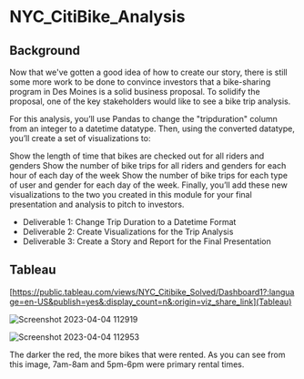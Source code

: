 # NYC_CitiBike_Analysis

## Background
Now that we've gotten a good idea of how to create our story, there is still some more work to be done to convince investors that a bike-sharing program in Des Moines is a solid business proposal. To solidify the proposal, one of the key stakeholders would like to see a bike trip analysis.

For this analysis, you’ll use Pandas to change the "tripduration" column from an integer to a datetime datatype. Then, using the converted datatype, you’ll create a set of visualizations to:

Show the length of time that bikes are checked out for all riders and genders
Show the number of bike trips for all riders and genders for each hour of each day of the week
Show the number of bike trips for each type of user and gender for each day of the week.
Finally, you’ll add these new visualizations to the two you created in this module for your final presentation and analysis to pitch to investors.


- Deliverable 1: Change Trip Duration to a Datetime Format
- Deliverable 2: Create Visualizations for the Trip Analysis
- Deliverable 3: Create a Story and Report for the Final Presentation

## Tableau 
[https://public.tableau.com/views/NYC_Citibike_Solved/Dashboard1?:language=en-US&publish=yes&:display_count=n&:origin=viz_share_link](Tableau)


![Screenshot 2023-04-04 112919](https://user-images.githubusercontent.com/115853964/229871790-76f426b5-8784-49d7-a7e0-650c7079b0d0.png)


![Screenshot 2023-04-04 112953](https://user-images.githubusercontent.com/115853964/229871857-41a9ceb1-3533-45b2-be2b-13b42c65dc36.png)


The darker the red, the more bikes that were rented. As you can see from this image, 7am-8am and 5pm-6pm were primary rental times.
